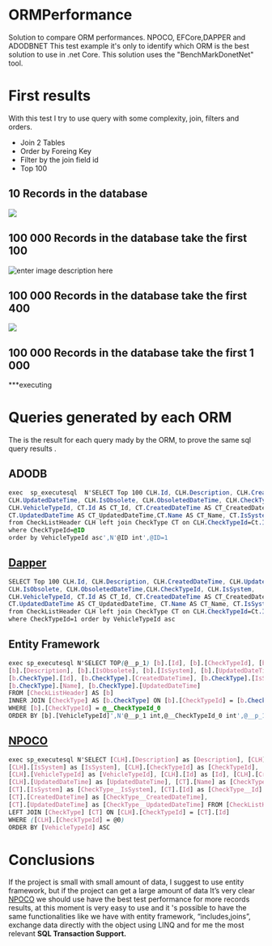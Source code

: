 # ORMPerformance

Solution to compare ORM performances. NPOCO, EFCore,DAPPER and ADODBNET
This test example it's only to identify which ORM is the best solution to use in .net Core.
This solution uses the "BenchMarkDonetNet" tool.

# First results
With this test I try to use query with some complexity, join, filters and orders. 
- Join 2 Tables
- Order by Foreing Key
- Filter by the join field id
- Top 100

## 10 Records in the database
 ![
](https://lh3.googleusercontent.com/2a6dk51stMWgabvC-vG5WkqxpT_1m9-21fjpmU4pr4XWKchUbtQvQgQ5l1kROXOdqbmK_-bGlqHabQ "10")

## 100 000 Records in the database take the first 100
![enter image description here](https://lh3.googleusercontent.com/OXv-IarA9kFfUGB_XVeFgQhzEll4hGLU26b0XIaLW7DBCZPuBaUEimIjnL_E9SnR-L7TpBh20NfyEQ "100")

## 100 000 Records in the database take the first 400

![
](https://lh3.googleusercontent.com/7G5V0r7TekXlT7I_KLS8VafPFzljiyuDywjmYKznZ-lpf0ynoMVWDtqoCg936zW4zn_hPS03zxaRVQ "400")

## 100 000 Records in the database take the first 1 000

***executing

# Queries generated by each ORM
The is the result for each query mady by the ORM, to prove the same sql query results .

## ADODB
```css
exec  sp_executesql  N'SELECT Top 100 CLH.Id, CLH.Description, CLH.CreatedDateTime, 
CLH.UpdatedDateTime, CLH.IsObsolete, CLH.ObsoletedDateTime, CLH.CheckTypeId, CLH.IsSystem, 
CLH.VehicleTypeId, CT.Id AS CT_Id, CT.CreatedDateTime AS CT_CreatedDateTime, 
CT.UpdatedDateTime AS CT_UpdatedDateTime,CT.Name AS CT_Name, CT.IsSystem AS CT_IsSystem 
from CheckListHeader CLH left join CheckType CT on CLH.CheckTypeId=Ct.Id 
where CheckTypeId=@ID 
order by VehicleTypeId asc',N'@ID int',@ID=1
```

## [Dapper](https://github.com/StackExchange/Dapper)
```css
SELECT Top 100 CLH.Id, CLH.Description, CLH.CreatedDateTime, CLH.UpdatedDateTime, 
CLH.IsObsolete, CLH.ObsoletedDateTime,CLH.CheckTypeId, CLH.IsSystem, 
CLH.VehicleTypeId, CT.Id AS CT_Id, CT.CreatedDateTime AS CT_CreatedDateTime,
CT.UpdatedDateTime AS CT_UpdatedDateTime, CT.Name AS CT_Name, CT.IsSystem AS CT_IsSystem
from CheckListHeader CLH left join CheckType CT on CLH.CheckTypeId=Ct.Id  
where CheckTypeId=1 order by VehicleTypeId asc
```
## Entity Framework 
```css
exec sp_executesql N'SELECT TOP(@__p_1) [b].[Id], [b].[CheckTypeId], [b].[CreatedDateTime],
[b].[Description], [b].[IsObsolete], [b].[IsSystem], [b].[UpdatedDateTime], [b].[VehicleTypeId], 
[b.CheckType].[Id], [b.CheckType].[CreatedDateTime], [b.CheckType].[IsSystem], 
[b.CheckType].[Name], [b.CheckType].[UpdatedDateTime]
FROM [CheckListHeader] AS [b]
INNER JOIN [CheckType] AS [b.CheckType] ON [b].[CheckTypeId] = [b.CheckType].[Id]
WHERE [b].[CheckTypeId] = @__CheckTypeId_0
ORDER BY [b].[VehicleTypeId]',N'@__p_1 int,@__CheckTypeId_0 int',@__p_1=100,@__CheckTypeId_0=1
```

## [NPOCO](https://github.com/schotime/NPoco/wiki)
```css
exec sp_executesql N'SELECT [CLH].[Description] as [Description], [CLH].[IsObsolete] as [IsObsolete],
[CLH].[IsSystem] as [IsSystem], [CLH].[CheckTypeId] as [CheckTypeId], 
[CLH].[VehicleTypeId] as [VehicleTypeId], [CLH].[Id] as [Id], [CLH].[CreatedDateTime] as [CreatedDateTime], 
[CLH].[UpdatedDateTime] as [UpdatedDateTime], [CT].[Name] as [CheckType__Name], 
[CT].[IsSystem] as [CheckType__IsSystem], [CT].[Id] as [CheckType__Id], 
[CT].[CreatedDateTime] as [CheckType__CreatedDateTime], 
[CT].[UpdatedDateTime] as [CheckType__UpdatedDateTime] FROM [CheckListHeader] [CLH]
LEFT JOIN [CheckType] [CT] ON [CLH].[CheckTypeId] = [CT].[Id]
WHERE ([CLH].[CheckTypeId] = @0)
ORDER BY [VehicleTypeId] ASC
```

# Conclusions

If the project is small with small amount of data, I suggest to use entity framework, but if the project can get a large amount of data It’s very clear [NPOCO](https://github.com/schotime/NPoco/wiki) we should use have the best test performance for more records results, at this moment is very easy to use and it 's possible to have the same functionalities like we have with entity framework, “includes,joins”, exchange data directly with the object using LINQ and for me the most relevant **SQL Transaction Support.**
